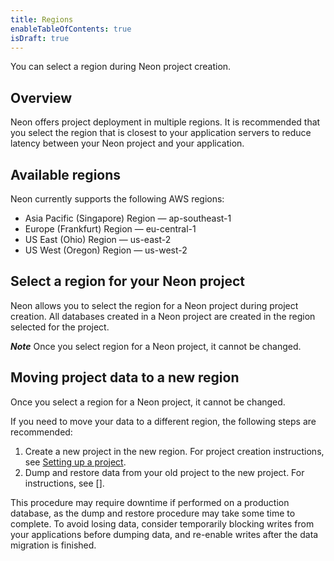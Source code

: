 ```yaml
---
title: Regions
enableTableOfContents: true
isDraft: true
---
```

You can select a region during Neon project creation.

## Overview

Neon offers project deployment in multiple regions. It is recommended that you select the region that is closest to your application servers to reduce latency between your Neon project and your application.

## Available regions

Neon currently supports the following AWS regions:

- Asia Pacific (Singapore) Region &mdash; ap-southeast-1
- Europe (Frankfurt) Region &mdash; eu-central-1
- US East (Ohio) Region &mdash;  us-east-2
- US West (Oregon) Region &mdash; us-west-2

## Select a region for your Neon project

Neon allows you to select the region for a Neon project during project creation. All databases created in a Neon project are created in the region selected for the project.

_**Note**_ Once you select region for a Neon project, it cannot be changed.

## Moving project data to a new region

Once you select a region for a Neon project, it cannot be changed.

If you need to move your data to a different region, the following steps are recommended:

1. Create a new project in the new region. For project creation instructions, see [Setting up a project](../setting-up-a-project).
1. Dump and restore data from your old project to the new project. For instructions, see [].

This procedure may require downtime if performed on a production database, as the dump and restore procedure may take some time to complete. To avoid losing data, consider temporarily blocking writes from your applications before dumping data, and re-enable writes after the data migration is finished.

